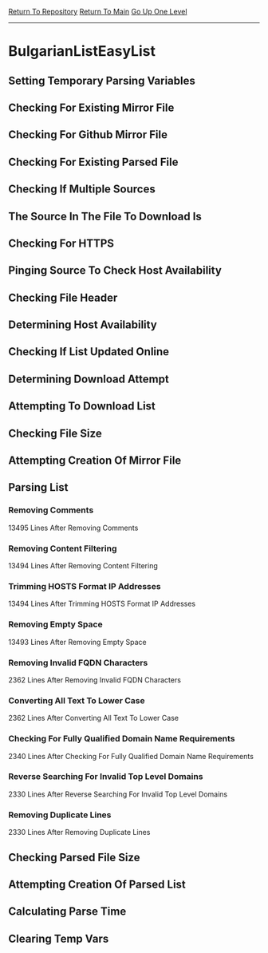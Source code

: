 [Return To Repository](https://github.com/deathbybandaid/piholeparser/)
[Return To Main](https://github.com/deathbybandaid/piholeparser/blob/master/RecentRunLogs/Mainlog.md)
[Go Up One Level](https://github.com/deathbybandaid/piholeparser/blob/master/RecentRunLogs/TopLevelScripts/30-Processing-External-Blacklists.md)
____________________________________
# BulgarianListEasyList
## Setting Temporary Parsing Variables
## Checking For Existing Mirror File
## Checking For Github Mirror File
## Checking For Existing Parsed File
## Checking If Multiple Sources
## The Source In The File To Download Is
## Checking For HTTPS
## Pinging Source To Check Host Availability
## Checking File Header
## Determining Host Availability
## Checking If List Updated Online
## Determining Download Attempt
## Attempting To Download List
## Checking File Size
## Attempting Creation Of Mirror File
## Parsing List
### Removing Comments
13495 Lines After Removing Comments
### Removing Content Filtering
13494 Lines After Removing Content Filtering
### Trimming HOSTS Format IP Addresses
13494 Lines After Trimming HOSTS Format IP Addresses
### Removing Empty Space
13493 Lines After Removing Empty Space
### Removing Invalid FQDN Characters
2362 Lines After Removing Invalid FQDN Characters
### Converting All Text To Lower Case
2362 Lines After Converting All Text To Lower Case
### Checking For Fully Qualified Domain Name Requirements
2340 Lines After Checking For Fully Qualified Domain Name Requirements
### Reverse Searching For Invalid Top Level Domains
2330 Lines After Reverse Searching For Invalid Top Level Domains
### Removing Duplicate Lines
2330 Lines After Removing Duplicate Lines
## Checking Parsed File Size
## Attempting Creation Of Parsed List
## Calculating Parse Time
## Clearing Temp Vars
